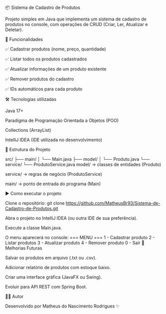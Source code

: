 📦 Sistema de Cadastro de Produtos

Projeto simples em Java que implementa um sistema de cadastro de produtos no console, com operações de CRUD (Criar, Ler, Atualizar e Deletar).

🚀 Funcionalidades

✅ Cadastrar produtos (nome, preço, quantidade)

✅ Listar todos os produtos cadastrados

✅ Atualizar informações de um produto existente

✅ Remover produtos do cadastro

✅ IDs automáticos para cada produto

🛠️ Tecnologias utilizadas

Java 17+

Paradigma de Programação Orientada a Objetos (POO)

Collections (ArrayList)

IntelliJ IDEA (IDE utilizada no desenvolvimento)

📂 Estrutura do Projeto

src/
 ├── main/
 │    └── Main.java
 ├── model/
 │    └── Produto.java
 └── service/
      └── ProdutoService.java
 model/ → classes de entidades (Produto)

service/ → regras de negócio (ProdutoService)

main/ → ponto de entrada do programa (Main)

▶️ Como executar o projeto

Clone o repositório: git clone https://github.com/MatheusBr93/Sistema-de-Cadastro-de-Produtos.git

Abra o projeto no IntelliJ IDEA (ou outra IDE de sua preferência).

Execute a classe Main.java.

O menu aparecerá no console:
=== MENU ===
1 - Cadastrar produto
2 - Listar produtos
3 - Atualizar produto
4 - Remover produto
0 - Sair
📌 Melhorias Futuras

Salvar os produtos em arquivo (.txt ou .csv).

Adicionar relatório de produtos com estoque baixo.

Criar uma interface gráfica (JavaFX ou Swing).

Evoluir para API REST com Spring Boot.

👨‍💻 Autor

Desenvolvido por Matheus do Nascimento Rodrigues ✨
